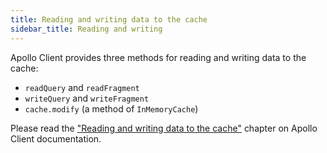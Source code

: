 ```yaml
---
title: Reading and writing data to the cache
sidebar_title: Reading and writing
---
```


Apollo Client provides three methods for reading and writing data to the cache:

- `readQuery` and `readFragment`
- `writeQuery` and `writeFragment`
- `cache.modify` (a method of `InMemoryCache`)

Please read the ["Reading and writing data to the cache"](https://www.apollographql.com/docs/react/caching/cache-interaction/) chapter on Apollo Client documentation.

